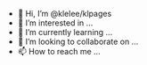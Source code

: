 - 👋 Hi, I’m @klelee/klpages
- 👀 I’m interested in ...
- 🌱 I’m currently learning ...
- 💞️ I’m looking to collaborate on ...
- 📫 How to reach me ...

<!---
klpages/klpages is a ✨ special ✨ repository because its `README.md` (this file) appears on your GitHub profile.
You can click the Preview link to take a look at your changes.
--->
